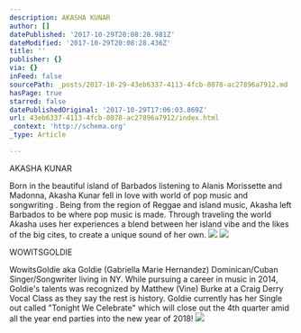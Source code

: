```yaml
---
description: AKASHA KUNAR
author: []
datePublished: '2017-10-29T20:08:28.981Z'
dateModified: '2017-10-29T20:08:28.436Z'
title: ''
publisher: {}
via: {}
inFeed: false
sourcePath: _posts/2017-10-29-43eb6337-4113-4fcb-8078-ac27896a7912.md
hasPage: true
starred: false
datePublishedOriginal: '2017-10-29T17:06:03.869Z'
url: 43eb6337-4113-4fcb-8078-ac27896a7912/index.html
_context: 'http://schema.org'
_type: Article

---
```

AKASHA KUNAR

Born in the beautiful island of Barbados listening to Alanis Morissette and Madonna, Akasha Kunar fell in love with world of pop music and songwriting . Being from the region of Reggae and island music, Akasha left Barbados to be where pop music is made. Through traveling the world Akasha uses her experiences a blend between her island vibe and the likes of the big cites, to create a unique sound of her own.
![](https://the-grid-user-content.s3-us-west-2.amazonaws.com/c9b65858-32cc-4adf-8898-ccfdd50b6384.jpg)
![](https://the-grid-user-content.s3-us-west-2.amazonaws.com/07f6246a-6ad6-49b5-a462-d496d96a4e8a.png)

WOWITSGOLDIE

WowitsGoldie aka Goldie (Gabriella Marie Hernandez) Dominican/Cuban Singer/Songwriter living in NY. While pursuing a career in music in 2014, Goldie's talents was recognized by Matthew (Vine) Burke at a Craig Derry Vocal Class as they say the rest is history. Goldie currently has her Single out called "Tonight We Celebrate" which will close out the 4th quarter amid all the year end parties into the new year of 2018!
![](https://the-grid-user-content.s3-us-west-2.amazonaws.com/b5bf6baf-ab9b-4141-993e-e568faf8374c.jpg)